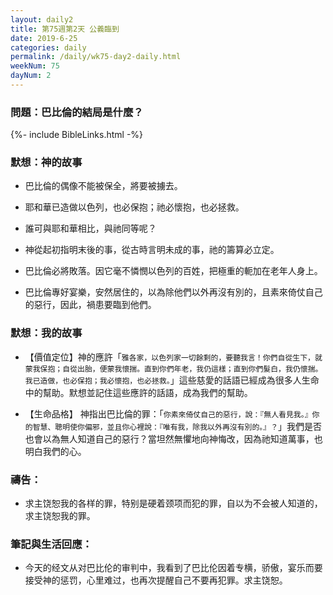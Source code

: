 ```yaml
---
layout: daily2
title: 第75週第2天 公義臨到
date: 2019-6-25
categories: daily
permalink: /daily/wk75-day2-daily.html
weekNum: 75
dayNum: 2
---
```


### 問題：巴比倫的結局是什麼？

{%- include BibleLinks.html -%}

### 默想：神的故事
+ 巴比倫的偶像不能被保全，將要被擄去。

+ 耶和華已造做以色列，也必保抱；祂必懷抱，也必拯救。

+ 誰可與耶和華相比，與祂同等呢？

+ 神從起初指明末後的事，從古時言明未成的事，祂的籌算必立定。

+ 巴比倫必將敗落。因它毫不憐憫以色列的百姓，把極重的軛加在老年人身上。

+ 巴比倫專好宴樂，安然居住的，以為除他們以外再沒有別的，且素來倚仗自己的惡行，因此，禍患要臨到他們。


### 默想：我的故事
+ 【價值定位】神的應許「`雅各家，以色列家一切餘剩的，要聽我言！你們自從生下，就蒙我保抱；自從出胎，便蒙我懷揣。直到你們年老，我仍這樣；直到你們髮白，我仍懷揣。我已造做，也必保抱；我必懷抱，也必拯救。`」這些慈愛的話語已經成為很多人生命中的幫助。默想並記住這些應許的話語，成為我們的幫助。

+ 【生命品格】 神指出巴比倫的罪：「`你素來倚仗自己的惡行，說：『無人看見我。』你的智慧、聰明使你偏邪，並且你心裡說：『唯有我，除我以外再沒有別的。』？`」我們是否也會以為無人知道自己的惡行？當坦然無懼地向神悔改，因為祂知道萬事，也明白我們的心。


### 禱告：

+ 求主饶恕我的各样的罪，特别是硬着颈项而犯的罪，自以为不会被人知道的，求主饶恕我的罪。

### 筆記與生活回應：

+ 今天的经文从对巴比伦的审判中，我看到了巴比伦因着专横，骄傲，宴乐而要接受神的惩罚，心里难过，也再次提醒自己不要再犯罪。求主饶恕。

